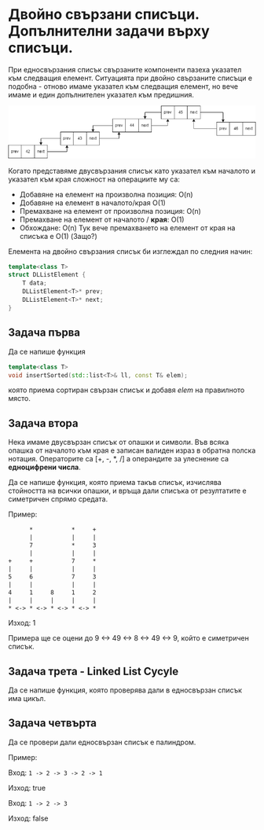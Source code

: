 # Двойно свързани списъци. Допълнителни задачи върху списъци.

При едносвързания списък свързаните компоненти пазеха указател към следващия елемент. Ситуацията при двойно свързаните списъци е подобна - отново имаме указател към следващия елемент, но вече имаме и един допълнителен указател към предишния.

![](media/dll.png)

Когато представяме двусвързания списък като указател към началото и указател към края сложност на операциите му са:
* Добавяне на елемент на произволна позиция: O(n)
* Добавяне на елемент в началото/края O(1)
* Премахване на елемент от произволна позиция: O(n)
* Премахване на елемент от началото / **края**: O(1)
* Обхождане: O(n)
Тук вече премахването на елемент от края на списъка е O(1) (Защо?)

Елемента на двойно свързания списък би изглеждал по следния начин:
```cpp
template<class T>
struct DLListElement {
    T data;
    DLListElement<T>* prev;
    DLListElement<T>* next;
}
```

## Задача първа
Да се напише функция
```cpp
template<class T>
void insertSorted(std::list<T>& ll, const T& elem);
```
която приема сортиран свързан списък и добавя *elem* на правилното място.

## Задача втора
Нека имаме двусвързан списък от опашки и символи. Във всяка опашка от началото към края е записан валиден израз в обратна полска нотация. Операторите са [+, -, \*, /] а операндите за улеснение са **едноцифрени числа**.

Да се напише функция, която приема такъв списък, изчислява стойността на всички опашки, и връща дали списъка от резултатите е симетричен спрямо средата.

Пример:

```
      *           *     +   
      |           |     |   
      7           *     3    
      |           |     |   
+     +           7     *    
|     |           |     |    
5     6           7     3    
|     |           |     |    
4     1     8     1     2    
|     |     |     |     |    
* <-> * <-> * <-> * <-> * 
```
Изход: 1

Примера ще се оцени до 9 <-> 49 <-> 8 <-> 49 <-> 9, който е симетричен списък.

## Задача трета - Linked List Cycyle
Да се напише функция, която проверява дали в едносвързан списък има цикъл.

## Задача четвърта
Да се провери дали едносвързан списък е палиндром.

Пример:

Вход:
``` 1 -> 2 -> 3 -> 2 -> 1 ```

Изход: true

Вход:
``` 1 -> 2 -> 3 ```

Изход: false
